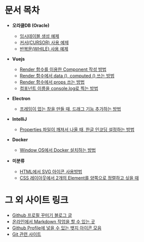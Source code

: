 # 문서 목차
- **오라클DB (Oracle)**
  - [임시테이블 생성 예제](docs/oracle.md#임시테이블-생성-예제)
  - [커서(CURSOR) 사용 예제](docs/oracle.md#커서cursor-사용-예제)
  - [반복문(WHILE) 사용 예제](docs/oracle.md#반복문while-사용-예제)

- **Vuejs**
  - [Render 함수를 이용한 Component 작성 방법](docs/vuejs.md#vuejs에서-render-함수를-이용한-component-작성-방법)
  - [Render 함수에서 data (), computed () 쓰는 방법](docs/vuejs.md#render-함수에서-data--computed--쓰는-방법)
  - [Render 함수에서 props 쓰는 방법](docs/vuejs.md#render-함수에서-props-쓰는-방법)
  - [컴포넌트 이름을 console.log로 찍는 방법](docs/vuejs.md#컴포넌트의-이름을-consolelog로-찍는-방법)

- **Electron**
  - [프레임이 없는 창을 만들 때, 드래그 기능 추가하는 방법](docs/electron.md#프레임이-없는-창을-만들-때-드래그-기능-추가하는-방법)

- **IntelliJ**
  - [Properties 파일이 깨져서 나올 때, 한글 인코딩 설정하는 방법](docs/intellij.md#properties-파일이-깨져서-나올-때-한글-인코딩-설정하는-방법)

- **Docker**
  - [Window OS에서 Docker 설치하는 방법](#window-os에서-docker-설치하는-방법)

- **미분류**
  - [HTML에서 SVG 아이콘 사용방법](docs/etc.md#html에서-svg-아이콘-사용방법)
  - [CSS 레이아웃에서 2개의 Element를 양쪽으로 정렬하고 싶을 때](docs/etc.md#css-레이아웃에서-2개의-element를-양쪽으로-정렬하고-싶을-때)

# 그 외 사이트 링크
  - [Github 프로필 꾸미기 블로그 글](https://velog.io/@woo0_hooo/Github-github-profile-%EA%B0%84%EC%A7%80%EB%82%98%EA%B2%8C-%EA%BE%B8%EB%AF%B8%EA%B8%B0)
  - [온라인에서 Markdown 작업을 할 수 있는 곳](https://dillinger.io/)
  - [Github Profile에 넣을 수 있는 뱃지 아이콘 모음](https://simpleicons.org/)
  - [Git 관련 사이트](https://backlog.com/git-tutorial/kr/stepup/stepup1_1.html)